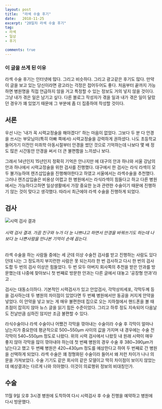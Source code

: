 ```yaml
---
layout: post
title:  "라섹 수술 후기"
date:   2018-11-25
excerpt: "20일차 라섹 수술 후기"
tag:
- 라섹 
- 일상
- 후기

comments: true
---
```


### 이 글을 쓰게 된 이유

라섹 수술 후기는 인터넷에 많다. 그리고 비슷하다. 그리고 광고같은 후기도 많다. 만약 이 글을 보고 있는 당신이라면 광고라는 걱정은 접어두어도 좋다. 처음부터 끝까지 가능하면 병원명을 직접 언급하지 않을 거고 특정할 수 있는 정보도 거의 넣지 않을 것이다. 그냥 내가 겪은 일은 남기고 싶다. 다른 블로그 작성자가 겪을 일과 내가 겪은 일이 달랐던 경우가 꽤 있었기 때문에 그 부분에 좀 더 집중하여 작성할 것이다.

## 서론

우선 나는 '내가 꼭 시력교정술을 해야겠다!' 하는 마음이 없었다. 그보다 두 분 다 안경을 쓰시는 부모님이(특히 아빠 쪽에서) 시력교정술을 강력하게 권하셨다. 나도 초등학교 들어가기 이전인 미취학 아동시절부터 안경을 썼던 것으로 기억하는데 나보다 몇 배 정도 많은 시간동안 안경을 써서 더 큰 불편함을 느끼셨나 보다.

그래서 14년인지 15년인지 정확히 기억은 안나지만 에 대구의 안과 하나와 서울 강남의 안과 하나에서 시력교정술을 위한 검사를 진행했다. 대구에서 한 검사는 라식 라섹이 모두 불가능하여 렌즈삽입술을 진행해야한다고 하였고 서울에서는 라섹수술을 추천했다. 그러나 렌즈삽입술은 비용상 어렵고 한 병원에서는 라식라섹이 힘들다고 하고 다른 병원에서는 가능하다고하면 일상생활에서 가장 중요한 눈과 관련한 수술이기 때문에 진행하기 않는 것이 맞다고 생각했다. 따라서 최근에야 라섹 수술을 진행하게 되었다.

## 검사

![시력 검사 결과](https://git-snoop.github.io/assets/img/lasekpost/lasek_examine.jpg)
###### *시력 검사 결과. 가끔 친구와 누가 더 눈 나쁘냐고 하면서 안경을 바꿔쓰기도 하는데 나보다 눈 나쁜사람을 만나본 기억이 손에 꼽는다.*

라섹 수술을 하는 사람들 중에는 세 군데 이상 수술전 검사를 받고 진행하는 사람도 있다던데 나는 그 정도까지 부지런한 사람은 못 되는지라 한 번 검사하고 다시 한 번의 검사 도합 두 번의 검사 이상은 힘들었다. 두 번 모두 아버지 회사쪽의 추천을 받은 안과를 방문했는데 나중에 찾아보니 첫 번째로 방문한 안과는 다른 글에서 대놓고 '공장형 안과'라고 .

검사는 대동소이하다. 기본적인 시력검사가 있고 안압검사, 각막상피세포, 각막두께 등을 검사하는데 두 병원의 차이점이 있었다면 두 번째 병원에서만 동공을 커지게 안약을 넣었다. 이 안약을 넣고 보는 게 매우 불편한데 집으로 오는 지하철에서 핸드폰을 볼 때 초점이 잡히지 않아 뉴스 글을 읽기 힘든 수준이었다. 그리고 하루 정도 지속되어 다음날도 전날만큼 심하진 않지만 조금 불편할 수 있다.

라식수술이나 라섹 수술이나 어쨌건 각막을 깎아내는 수술이라 수술 후 각막이 얼마나 남는지가 중요한데 평균적으로 500\~550µm 사이의 값을 가지며 내 경우에는 수술 전 각막이 540\~550µm 정도로 나왔다. 위의 시력 검사에서 나왔듯 내 원래 시력이 매우 좋지 않아 각막을 많이 깎아내야 하는데 첫 번째 병원의 경우 수술 후 380\~390µm가 남는다고 했고 두 번째 병원은 420\~430µm 정도를 예상한다고 하여 두 번째로 간 병원을 선택하게 되었다. 라섹 수술은 꽤 정형화된 수술이라 들어서 왜 저런 차이가 나나 의문을 가져보았다. 수술 기기도 같은 회사의 같은 모델이고 딱히 차이점이 보이지 않았는데 예상결과는 다르게 나와 의아했다. 이것이 의료행위 정보의 비대칭인가.

## 수술 

11월 9일 오후 3시경 병원에 도착하여 다시 시력검사 후 수술 진행을 예약하고 병원에 다시 방문했다.
